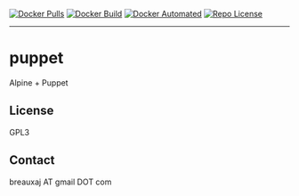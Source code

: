 [![Docker Pulls](https://img.shields.io/docker/pulls/breauxaj/puppet.svg)](https://hub.docker.com/r/breauxaj/puppet)
[![Docker Build](https://img.shields.io/docker/cloud/build/breauxaj/puppet.svg)](https://hub.docker.com/r/breauxaj/puppet)
[![Docker Automated](https://img.shields.io/docker/cloud/automated/breauxaj/puppet.svg)](https://hub.docker.com/r/breauxaj/puppet)
[![Repo License](https://img.shields.io/github/license/breauxaj/docker-puppet.svg)](https://github.com/breauxaj/docker-puppet)

---

# puppet

Alpine + Puppet

License
-------
GPL3

Contact
-------
breauxaj AT gmail DOT com
